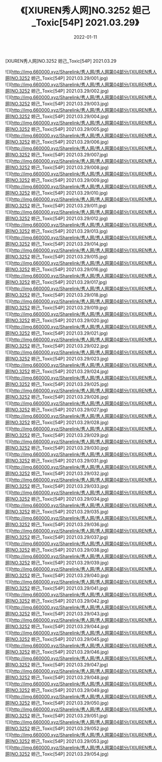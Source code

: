 ﻿---
layout: post
title:  《[XIUREN秀人网]NO.3252 妲己_Toxic[54P] 2021.03.29》
date:   2022-01-11
img: http://img.660000.xyz/Sharelink/秀人网/秀人网第04部分/[XIUREN秀人网]NO.3252 妲己_Toxic[54P] 2021.03.29/000.jpg
categories: [美女, 清纯, 唯美]
---

[XIUREN秀人网]NO.3252 妲己_Toxic[54P] 2021.03.29

 ![](http://img.660000.xyz/Sharelink/秀人网/秀人网第04部分/[XIUREN秀人网]NO.3252 妲己_Toxic[54P] 2021.03.29/001.jpg) <br>![](http://img.660000.xyz/Sharelink/秀人网/秀人网第04部分/[XIUREN秀人网]NO.3252 妲己_Toxic[54P] 2021.03.29/002.jpg) <br>![](http://img.660000.xyz/Sharelink/秀人网/秀人网第04部分/[XIUREN秀人网]NO.3252 妲己_Toxic[54P] 2021.03.29/003.jpg) <br>![](http://img.660000.xyz/Sharelink/秀人网/秀人网第04部分/[XIUREN秀人网]NO.3252 妲己_Toxic[54P] 2021.03.29/004.jpg) <br>![](http://img.660000.xyz/Sharelink/秀人网/秀人网第04部分/[XIUREN秀人网]NO.3252 妲己_Toxic[54P] 2021.03.29/005.jpg) <br>![](http://img.660000.xyz/Sharelink/秀人网/秀人网第04部分/[XIUREN秀人网]NO.3252 妲己_Toxic[54P] 2021.03.29/006.jpg) <br>![](http://img.660000.xyz/Sharelink/秀人网/秀人网第04部分/[XIUREN秀人网]NO.3252 妲己_Toxic[54P] 2021.03.29/007.jpg) <br>![](http://img.660000.xyz/Sharelink/秀人网/秀人网第04部分/[XIUREN秀人网]NO.3252 妲己_Toxic[54P] 2021.03.29/008.jpg) <br>![](http://img.660000.xyz/Sharelink/秀人网/秀人网第04部分/[XIUREN秀人网]NO.3252 妲己_Toxic[54P] 2021.03.29/009.jpg) <br>![](http://img.660000.xyz/Sharelink/秀人网/秀人网第04部分/[XIUREN秀人网]NO.3252 妲己_Toxic[54P] 2021.03.29/010.jpg) <br>![](http://img.660000.xyz/Sharelink/秀人网/秀人网第04部分/[XIUREN秀人网]NO.3252 妲己_Toxic[54P] 2021.03.29/011.jpg) <br>![](http://img.660000.xyz/Sharelink/秀人网/秀人网第04部分/[XIUREN秀人网]NO.3252 妲己_Toxic[54P] 2021.03.29/012.jpg) <br>![](http://img.660000.xyz/Sharelink/秀人网/秀人网第04部分/[XIUREN秀人网]NO.3252 妲己_Toxic[54P] 2021.03.29/013.jpg) <br>![](http://img.660000.xyz/Sharelink/秀人网/秀人网第04部分/[XIUREN秀人网]NO.3252 妲己_Toxic[54P] 2021.03.29/014.jpg) <br>![](http://img.660000.xyz/Sharelink/秀人网/秀人网第04部分/[XIUREN秀人网]NO.3252 妲己_Toxic[54P] 2021.03.29/015.jpg) <br>![](http://img.660000.xyz/Sharelink/秀人网/秀人网第04部分/[XIUREN秀人网]NO.3252 妲己_Toxic[54P] 2021.03.29/016.jpg) <br>![](http://img.660000.xyz/Sharelink/秀人网/秀人网第04部分/[XIUREN秀人网]NO.3252 妲己_Toxic[54P] 2021.03.29/017.jpg) <br>![](http://img.660000.xyz/Sharelink/秀人网/秀人网第04部分/[XIUREN秀人网]NO.3252 妲己_Toxic[54P] 2021.03.29/018.jpg) <br>![](http://img.660000.xyz/Sharelink/秀人网/秀人网第04部分/[XIUREN秀人网]NO.3252 妲己_Toxic[54P] 2021.03.29/019.jpg) <br>![](http://img.660000.xyz/Sharelink/秀人网/秀人网第04部分/[XIUREN秀人网]NO.3252 妲己_Toxic[54P] 2021.03.29/020.jpg) <br>![](http://img.660000.xyz/Sharelink/秀人网/秀人网第04部分/[XIUREN秀人网]NO.3252 妲己_Toxic[54P] 2021.03.29/021.jpg) <br>![](http://img.660000.xyz/Sharelink/秀人网/秀人网第04部分/[XIUREN秀人网]NO.3252 妲己_Toxic[54P] 2021.03.29/022.jpg) <br>![](http://img.660000.xyz/Sharelink/秀人网/秀人网第04部分/[XIUREN秀人网]NO.3252 妲己_Toxic[54P] 2021.03.29/023.jpg) <br>![](http://img.660000.xyz/Sharelink/秀人网/秀人网第04部分/[XIUREN秀人网]NO.3252 妲己_Toxic[54P] 2021.03.29/024.jpg) <br>![](http://img.660000.xyz/Sharelink/秀人网/秀人网第04部分/[XIUREN秀人网]NO.3252 妲己_Toxic[54P] 2021.03.29/025.jpg) <br>![](http://img.660000.xyz/Sharelink/秀人网/秀人网第04部分/[XIUREN秀人网]NO.3252 妲己_Toxic[54P] 2021.03.29/026.jpg) <br>![](http://img.660000.xyz/Sharelink/秀人网/秀人网第04部分/[XIUREN秀人网]NO.3252 妲己_Toxic[54P] 2021.03.29/027.jpg) <br>![](http://img.660000.xyz/Sharelink/秀人网/秀人网第04部分/[XIUREN秀人网]NO.3252 妲己_Toxic[54P] 2021.03.29/028.jpg) <br>![](http://img.660000.xyz/Sharelink/秀人网/秀人网第04部分/[XIUREN秀人网]NO.3252 妲己_Toxic[54P] 2021.03.29/029.jpg) <br>![](http://img.660000.xyz/Sharelink/秀人网/秀人网第04部分/[XIUREN秀人网]NO.3252 妲己_Toxic[54P] 2021.03.29/030.jpg) <br>![](http://img.660000.xyz/Sharelink/秀人网/秀人网第04部分/[XIUREN秀人网]NO.3252 妲己_Toxic[54P] 2021.03.29/031.jpg) <br>![](http://img.660000.xyz/Sharelink/秀人网/秀人网第04部分/[XIUREN秀人网]NO.3252 妲己_Toxic[54P] 2021.03.29/032.jpg) <br>![](http://img.660000.xyz/Sharelink/秀人网/秀人网第04部分/[XIUREN秀人网]NO.3252 妲己_Toxic[54P] 2021.03.29/033.jpg) <br>![](http://img.660000.xyz/Sharelink/秀人网/秀人网第04部分/[XIUREN秀人网]NO.3252 妲己_Toxic[54P] 2021.03.29/034.jpg) <br>![](http://img.660000.xyz/Sharelink/秀人网/秀人网第04部分/[XIUREN秀人网]NO.3252 妲己_Toxic[54P] 2021.03.29/035.jpg) <br>![](http://img.660000.xyz/Sharelink/秀人网/秀人网第04部分/[XIUREN秀人网]NO.3252 妲己_Toxic[54P] 2021.03.29/036.jpg) <br>![](http://img.660000.xyz/Sharelink/秀人网/秀人网第04部分/[XIUREN秀人网]NO.3252 妲己_Toxic[54P] 2021.03.29/037.jpg) <br>![](http://img.660000.xyz/Sharelink/秀人网/秀人网第04部分/[XIUREN秀人网]NO.3252 妲己_Toxic[54P] 2021.03.29/038.jpg) <br>![](http://img.660000.xyz/Sharelink/秀人网/秀人网第04部分/[XIUREN秀人网]NO.3252 妲己_Toxic[54P] 2021.03.29/039.jpg) <br>![](http://img.660000.xyz/Sharelink/秀人网/秀人网第04部分/[XIUREN秀人网]NO.3252 妲己_Toxic[54P] 2021.03.29/040.jpg) <br>![](http://img.660000.xyz/Sharelink/秀人网/秀人网第04部分/[XIUREN秀人网]NO.3252 妲己_Toxic[54P] 2021.03.29/041.jpg) <br>![](http://img.660000.xyz/Sharelink/秀人网/秀人网第04部分/[XIUREN秀人网]NO.3252 妲己_Toxic[54P] 2021.03.29/042.jpg) <br>![](http://img.660000.xyz/Sharelink/秀人网/秀人网第04部分/[XIUREN秀人网]NO.3252 妲己_Toxic[54P] 2021.03.29/043.jpg) <br>![](http://img.660000.xyz/Sharelink/秀人网/秀人网第04部分/[XIUREN秀人网]NO.3252 妲己_Toxic[54P] 2021.03.29/044.jpg) <br>![](http://img.660000.xyz/Sharelink/秀人网/秀人网第04部分/[XIUREN秀人网]NO.3252 妲己_Toxic[54P] 2021.03.29/045.jpg) <br>![](http://img.660000.xyz/Sharelink/秀人网/秀人网第04部分/[XIUREN秀人网]NO.3252 妲己_Toxic[54P] 2021.03.29/046.jpg) <br>![](http://img.660000.xyz/Sharelink/秀人网/秀人网第04部分/[XIUREN秀人网]NO.3252 妲己_Toxic[54P] 2021.03.29/047.jpg) <br>![](http://img.660000.xyz/Sharelink/秀人网/秀人网第04部分/[XIUREN秀人网]NO.3252 妲己_Toxic[54P] 2021.03.29/048.jpg) <br>![](http://img.660000.xyz/Sharelink/秀人网/秀人网第04部分/[XIUREN秀人网]NO.3252 妲己_Toxic[54P] 2021.03.29/049.jpg) <br>![](http://img.660000.xyz/Sharelink/秀人网/秀人网第04部分/[XIUREN秀人网]NO.3252 妲己_Toxic[54P] 2021.03.29/050.jpg) <br>![](http://img.660000.xyz/Sharelink/秀人网/秀人网第04部分/[XIUREN秀人网]NO.3252 妲己_Toxic[54P] 2021.03.29/051.jpg) <br>![](http://img.660000.xyz/Sharelink/秀人网/秀人网第04部分/[XIUREN秀人网]NO.3252 妲己_Toxic[54P] 2021.03.29/052.jpg) <br>![](http://img.660000.xyz/Sharelink/秀人网/秀人网第04部分/[XIUREN秀人网]NO.3252 妲己_Toxic[54P] 2021.03.29/053.jpg) <br>![](http://img.660000.xyz/Sharelink/秀人网/秀人网第04部分/[XIUREN秀人网]NO.3252 妲己_Toxic[54P] 2021.03.29/054.jpg) <br>